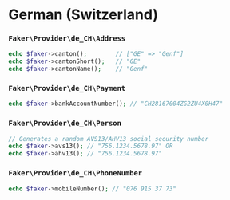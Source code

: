 # German (Switzerland)

### `Faker\Provider\de_CH\Address`

```php
echo $faker->canton();        // ["GE" => "Genf"]
echo $faker->cantonShort();   // "GE"
echo $faker->cantonName();    // "Genf"
```

### `Faker\Provider\de_CH\Payment`

```php
echo $faker->bankAccountNumber(); // "CH28167004ZG2ZU4X0H47"
```

### `Faker\Provider\de_CH\Person`

```php
// Generates a random AVS13/AHV13 social security number
echo $faker->avs13(); // "756.1234.5678.97" OR
echo $faker->ahv13(); // "756.1234.5678.97"
```

### `Faker\Provider\de_CH\PhoneNumber`

```php
echo $faker->mobileNumber(); // "076 915 37 73"
```
